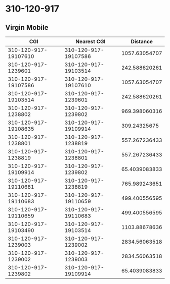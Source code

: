 # 310-120-917
## Virgin Mobile


| CGI | Nearest CGI | Distance |
|-----|-------------|----------|
| 310-120-917-19107610 | 310-120-917-19107586 | 1057.63054707 |
| 310-120-917-1239601 | 310-120-917-19103514 | 242.588620261 |
| 310-120-917-19107586 | 310-120-917-19107610 | 1057.63054707 |
| 310-120-917-19103514 | 310-120-917-1239601 | 242.588620261 |
| 310-120-917-1238802 | 310-120-917-1239802 | 969.398060316 |
| 310-120-917-19108635 | 310-120-917-19109914 | 309.24325675 |
| 310-120-917-1238801 | 310-120-917-1238819 | 557.267236433 |
| 310-120-917-1238819 | 310-120-917-1238801 | 557.267236433 |
| 310-120-917-19109914 | 310-120-917-1239802 | 65.4039083833 |
| 310-120-917-19110681 | 310-120-917-1238819 | 765.989243651 |
| 310-120-917-19110683 | 310-120-917-19110659 | 499.400556595 |
| 310-120-917-19110659 | 310-120-917-19110683 | 499.400556595 |
| 310-120-917-19103490 | 310-120-917-19103514 | 1103.88678636 |
| 310-120-917-1239003 | 310-120-917-1239002 | 2834.56063518 |
| 310-120-917-1239002 | 310-120-917-1239003 | 2834.56063518 |
| 310-120-917-1239802 | 310-120-917-19109914 | 65.4039083833 |

